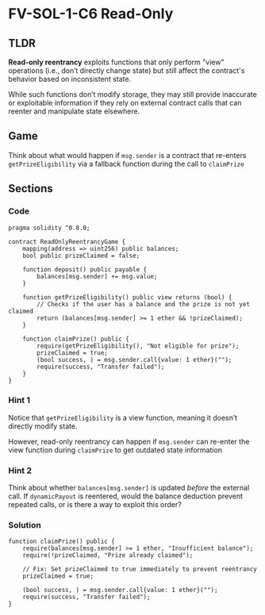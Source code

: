 # FV-SOL-1-C6 Read-Only

## TLDR

**Read-only reentrancy** exploits functions that only perform "view" operations (i.e., don’t directly change state) but still affect the contract's behavior based on inconsistent state.

While such functions don’t modify storage, they may still provide inaccurate or exploitable information if they rely on external contract calls that can reenter and manipulate state elsewhere.

## Game

Think about what would happen if `msg.sender` is a contract that re-enters `getPrizeEligibility` via a fallback function during the call to `claimPrize`

## Sections
### Code
```solidity
pragma solidity ^0.8.0;

contract ReadOnlyReentrancyGame {
    mapping(address => uint256) public balances;
    bool public prizeClaimed = false;

    function deposit() public payable {
        balances[msg.sender] += msg.value;
    }

    function getPrizeEligibility() public view returns (bool) {
        // Checks if the user has a balance and the prize is not yet claimed
        return (balances[msg.sender] >= 1 ether && !prizeClaimed);
    }

    function claimPrize() public {
        require(getPrizeEligibility(), "Not eligible for prize");
        prizeClaimed = true;
        (bool success, ) = msg.sender.call{value: 1 ether}("");
        require(success, "Transfer failed");
    }
}

```


### Hint 1
Notice that `getPrizeEligibility` is a view function, meaning it doesn’t directly modify state.

However, read-only reentrancy can happen if `msg.sender` can re-enter the view function during `claimPrize` to get outdated state information


### Hint 2
Think about whether `balances[msg.sender]` is updated _before_ the external call. If `dynamicPayout` is reentered, would the balance deduction prevent repeated calls, or is there a way to exploit this order?


### Solution
```solidity
function claimPrize() public {
    require(balances[msg.sender] >= 1 ether, "Insufficient balance");
    require(!prizeClaimed, "Prize already claimed");

    // Fix: Set prizeClaimed to true immediately to prevent reentrancy
    prizeClaimed = true;

    (bool success, ) = msg.sender.call{value: 1 ether}("");
    require(success, "Transfer failed");
}
```


